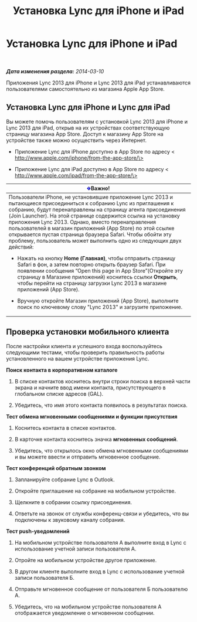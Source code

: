 ﻿---
title: Установка Lync для iPhone и iPad
TOCTitle: Установка Lync для iPhone и iPad
ms:assetid: 88d1c149-5842-4ecf-a15e-fcda0330325b
ms:mtpsurl: https://technet.microsoft.com/ru-ru/library/Hh690987(v=OCS.15)
ms:contentKeyID: 52058268
ms.date: 05/19/2016
mtps_version: v=OCS.15
ms.translationtype: HT
---

# Установка Lync для iPhone и iPad

 

_**Дата изменения раздела:** 2014-03-10_

Приложения Lync 2013 для iPhone и Lync 2013 для iPad устанавливаются пользователями самостоятельно из магазина Apple App Store.

## Установка Lync для iPhone и Lync для iPad

Вы можете помочь пользователям с установкой Lync 2013 для iPhone и Lync 2013 для iPad, открыв на их устройствах соответствующую страницу магазина App Store. Доступ к магазину App Store на устройстве также можно осуществить через Интернет.

  - Приложение Lync для iPhone доступно в App Store по адресу \< http://www.apple.com/iphone/from-the-app-store/\>

  - Приложение Lync для iPad доступно в App Store по адресу \< http://www.apple.com/ipad/from-the-app-store/\>

<table>
<colgroup>
<col style="width: 100%" />
</colgroup>
<thead>
<tr class="header">
<th><img src="images/JJ618369.important(OCS.15).gif" title="important" alt="important" />Важно!</th>
</tr>
</thead>
<tbody>
<tr class="odd">
<td>Пользователи iPhone, не установившие приложение Lync 2013 и пытающиеся присоединиться к собранию Lync из приглашения к собранию, будут перенаправлены на страницу агента присоединения (Join Launcher). На этой странице содержится ссылка на установку приложения Lync 2013. Однако, вместо перенаправления пользователей в магазин приложений (App Store) по этой ссылке открывается пустая страница браузера Safari. Чтобы обойти эту проблему, пользователь может выполнить одно из следующих двух действий:
<ul>
<li><p>Нажать на кнопку <strong>Home (Главная)</strong>, чтобы отправить страницу Safari в фон, а затем повторно открыть браузер Safari. При появлении сообщения “Open this page in App Store”(Откройте эту страницу в Магазине приложений) коснитесь ссылки <strong>Открыть</strong>, чтобы перейти на страницу загрузки Lync 2013 в магазине приложений (App Store).</p></li>
<li><p>Вручную откройте Магазин приложений (App Store), выполните поиск по ключевому слову &quot;Lync 2013&quot; и загрузите приложение.</p></li>
</ul></td>
</tr>
</tbody>
</table>


## Проверка установки мобильного клиента

После настройки клиента и успешного входа воспользуйтесь следующими тестами, чтобы проверить правильность работы установленного на вашем устройстве приложения Lync.

**Поиск контакта в корпоративном каталоге**

1.  В списке контактов коснитесь внутри строки поиска в верхней части экрана и начните ввод имени контакта, присутствующего в глобальном списке адресов (GAL).

2.  Убедитесь, что имя этого контакта появилось в результатах поиска.

**Тест обмена мгновенными сообщениями и функции присутствия**

1.  Коснитесь контакта в списке контактов.

2.  В карточке контакта коснитесь значка **мгновенных сообщений**.

3.  Убедитесь, что открылось окно обмена мгновенными сообщениями и вы можете ввести и отправить мгновенное сообщение.

**Тест конференций обратным звонком**

1.  Запланируйте собрание Lync в Outlook.

2.  Откройте приглашение на собрание на мобильном устройстве.

3.  Щелкните в собрании ссылку присоединения.

4.  Ответьте на звонок от службы конференц-связи и убедитесь, что вы подключены к звуковому каналу собрания.

**Тест push-уведомлений**

1.  На мобильном устройстве пользователя А выполните вход в Lync с использование учетной записи пользователя А.

2.  Отройте на мобильном устройстве другое приложение.

3.  В другом клиенте выполните вход в Lync с использование учетной записи пользователя Б.

4.  Отправьте мгновенное сообщение от пользователя Б пользователю А.

5.  Убедитесь, что на мобильном устройстве пользователя А отображается уведомление о мгновенном сообщении.

